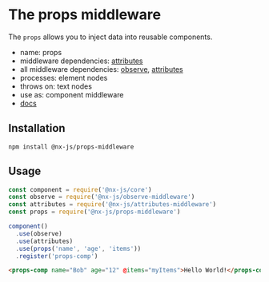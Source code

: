 # The props middleware

The `props` allows you to inject data into reusable components.

- name: props
- middleware dependencies: [attributes](https://github.com/nx-js/attributes-middleware)
- all middleware dependencies: [observe](https://github.com/nx-js/observe-middleware), [attributes](https://github.com/nx-js/attributes-middleware)
- processes: element nodes
- throws on: text nodes
- use as: component middleware
- [docs](http://nx-framework.com/docs/middlewares/props)

## Installation

`npm install @nx-js/props-middleware`

## Usage

```js
const component = require('@nx-js/core')
const observe = require('@nx-js/observe-middleware')
const attributes = require('@nx-js/attributes-middleware')
const props = require('@nx-js/props-middleware')

component()
  .use(observe)
  .use(attributes)
  .use(props('name', 'age', 'items'))
  .register('props-comp')
```

```html
<props-comp name="Bob" age="12" @items="myItems">Hello World!</props-comp>
```
